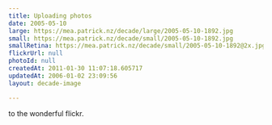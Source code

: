 ```yaml
---
title: Uploading photos
date: 2005-05-10
large: https://mea.patrick.nz/decade/large/2005-05-10-1892.jpg
small: https://mea.patrick.nz/decade/small/2005-05-10-1892.jpg
smallRetina: https://mea.patrick.nz/decade/small/2005-05-10-1892@2x.jpg
flickrUrl: null
photoId: null
createdAt: 2011-01-30 11:07:18.605717
updatedAt: 2006-01-02 23:09:56
layout: decade-image

---
```

to the wonderful flickr.
